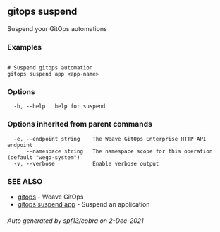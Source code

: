 ## gitops suspend

Suspend your GitOps automations

### Examples

```

# Suspend gitops automation
gitops suspend app <app-name>
```

### Options

```
  -h, --help   help for suspend
```

### Options inherited from parent commands

```
  -e, --endpoint string    The Weave GitOps Enterprise HTTP API endpoint
      --namespace string   The namespace scope for this operation (default "wego-system")
  -v, --verbose            Enable verbose output
```

### SEE ALSO

* [gitops](gitops.md)	 - Weave GitOps
* [gitops suspend app](gitops_suspend_app.md)	 - Suspend an application

###### Auto generated by spf13/cobra on 2-Dec-2021
